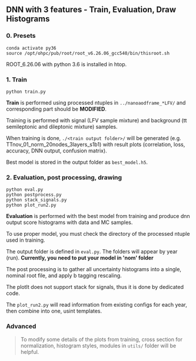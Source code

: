 ## DNN with 3 features - Train, Evaluation, Draw Histograms
### 0. Presets
```{.Bash}
conda activate py36
source /opt/ohpc/pub/root/root_v6.26.06_gcc540/bin/thisroot.sh
```
ROOT_6.26.06 with python 3.6 is installed in htop.
 
### 1. Train
```{.Bash}
python train.py
```
**Train** is performed using processed ntuples in `../nanoaodframe_*LFV/` and corresponding part should be **MODIFIED**.

Training is performed with signal (LFV sample mixture) and background (tt semileptonic and dileptonic mixture) samples.

When training is done, `./<train output folder>/` will be generated (e.g. TTnov_01_norm_20nodes_3layers_s1b1) with result plots (correlation, loss, accuracy, DNN output, confusion matrix).

Best model is stored in the output folder as `best_model.h5`.

### 2. Evaluation, post processing, drawing
```{.Bash}
python eval.py
python postprocess.py
python stack_signals.py
python plot_run2.py
```
**Evaluation** is performed with the best model from training and produce dnn output score histograms with data and MC samples.

To use proper model, you must check the directory of the processed ntuple used in training.

The output folder is defined in `eval.py`. The folders will appear by year (run). **Currently, you need to put your model in 'nom' folder**

The post processing is to gather all uncertainty histograms into a single, nominal root file, and apply b tagging rescaling.

The plotIt does not support stack for signals, thus it is done by dedicated code.

The `plot_run2.py` will read information from existing configs for each year, then combine into one, usint templates.


### Advanced
> To modify some details of the plots from training, cross section for normalization, histogram styles, modules in `utils/` folder will be helpful.
